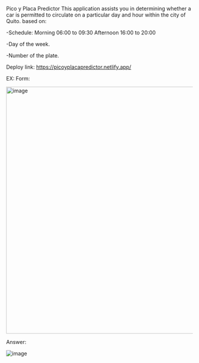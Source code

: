 Pico y Placa Predictor
This application assists you in determining whether a car is permitted to circulate on a particular day and hour within the city of Quito.
based on:

-Schedule: 
  Morning
    06:00 to 09:30
  Afternoon
    16:00 to 20:00
    
-Day of the week.

-Number of the plate.


Deploy link: https://picoyplacapredictor.netlify.app/


EX:
Form:


<img width="667" alt="image" src="https://github.com/Clarks1223/PicoyPlaca/assets/117754080/dd1f8422-62a3-4fcb-9665-c4a07bae557e">


Answer:


![image](https://github.com/Clarks1223/PicoyPlaca/assets/117754080/e05bcb07-0841-46e8-8eef-be6aed6566a7)

